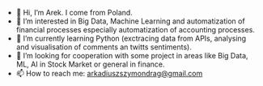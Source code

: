 - 👋 Hi, I’m Arek. I come from Poland. 
- 👀 I’m interested in Big Data, Machine Learning and automatization of financial processes especially automatization of accounting processes.
- 🌱 I’m currently learning Python (exctracing data from APIs, analysing and visualisation of comments an twitts sentiments).
- 💞️ I’m looking for cooperation with some project in areas like Big Data, ML, AI in Stock Market or general in finance. 
- 📫 How to reach me: arkadiuszszymondrag@gmail.com 

<!---
ArkDrag/ArkDrag is a ✨ special ✨ repository because its `README.md` (this file) appears on your GitHub profile.
You can click the Preview link to take a look at your changes.
--->
